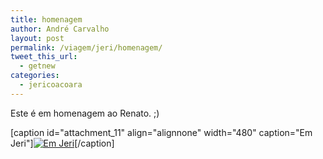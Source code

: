 ```yaml
---
title: homenagem
author: André Carvalho
layout: post
permalink: /viagem/jeri/homenagem/
tweet_this_url:
  - getnew
categories:
  - jericoacoara
---
```


Este é em homenagem ao Renato. ;)

[caption id="attachment_11" align="alignnone" width="480" caption="Em Jeri"][![Em Jeri](/blog/wp-content/uploads/2010/10/DSC047401-1024x768.jpg)](/blog/wp-content/uploads/2010/10/DSC047401.jpg)[/caption]
